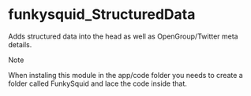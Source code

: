 # funkysquid_StructuredData

Adds structured data into the head as well as OpenGroup/Twitter meta details.

> [!NOTE]  
> When instaling this module in the app/code folder you needs to create a folder called FunkySquid and lace the code inside that.

